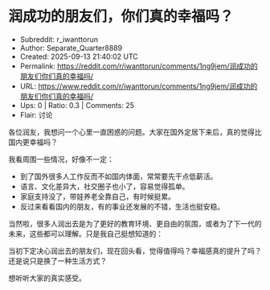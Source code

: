 # 润成功的朋友们，你们真的幸福吗？

- Subreddit: r_iwanttorun
- Author: Separate_Quarter8889
- Created: 2025-09-13 21:40:02 UTC
- Permalink: https://reddit.com/r/iwanttorun/comments/1ng9jem/润成功的朋友们你们真的幸福吗/
- URL: https://www.reddit.com/r/iwanttorun/comments/1ng9jem/润成功的朋友们你们真的幸福吗/
- Ups: 0 | Ratio: 0.3 | Comments: 25
- Flair: 讨论


各位润友，我想问一个心里一直困惑的问题。大家在国外定居下来后，真的觉得比国内更幸福吗？

我看周围一些情况，好像不一定：

- 到了国外很多人工作反而不如国内体面，常常要先干点低薪活。
- 语言、文化差异大，社交圈子也小了，容易觉得孤单。
- 家庭支持没了，带娃养老全靠自己，有时候挺累。
- 反过来看看国内的朋友，有的事业还发展的不错，生活也挺安稳。

当然啦，很多人润出去是为了更好的教育环境、更自由的氛围，或者为了下一代的未来，这些都可以理解。只是我自己挺想知道的：

当初下定决心润出去的朋友们，现在回头看，觉得值得吗？幸福感真的提升了吗？还是说只是换了一种生活方式？

想听听大家的真实感受。

